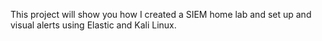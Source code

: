This project will show you how I created a SIEM home lab and set up and visual alerts using Elastic and Kali Linux.

<!---
Marie623/Marie623 is a ✨ special ✨ repository because its `README.md` (this file) appears on your GitHub profile.
You can click the Preview link to take a look at your changes.
--->
